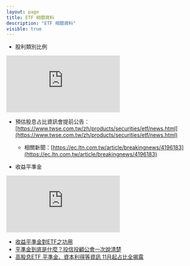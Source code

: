 ```yaml
---
layout: page
title: ETF 相關資料
description: "ETF 相關資料"
visible: true
---
```


- 股利類別比例
<div class="ratio ratio-16x9" style="margin: 12px 0">
  <iframe src="https://www.youtube.com/embed/1WVq6jHuO74" title="YouTube video player" frameborder="0" allow="accelerometer; autoplay; clipboard-write; encrypted-media; gyroscope; picture-in-picture" allowfullscreen></iframe>
</div>

- 預估股息占比資訊會提前公告：[https://www.twse.com.tw/zh/products/securities/etf/news.html](https://www.twse.com.tw/zh/products/securities/etf/news.html)
  - 相關新聞：[https://ec.ltn.com.tw/article/breakingnews/4196183](https://ec.ltn.com.tw/article/breakingnews/4196183)

- 收益平準金
<div class="ratio ratio-16x9" style="margin: 12px 0">
  <iframe src="https://www.youtube.com/embed/RB0pYAcT8-4" title="YouTube video player" frameborder="0" allow="accelerometer; autoplay; clipboard-write; encrypted-media; gyroscope; picture-in-picture" allowfullscreen></iframe>
</div>

- [收益平準金對ETF之功用](https://www.twse.com.tw/zh/ETFortune/invest/ff80808189aab60c0189b444c065004f)
- [平準金到底是什麼？投信投顧公會一次說清楚](https://tw.stock.yahoo.com/news/%E5%B9%B3%E6%BA%96%E9%87%91%E5%88%B0%E5%BA%95%E6%98%AF%E4%BB%80%E9%BA%BC-%E6%8A%95%E4%BF%A1%E6%8A%95%E9%A1%A7%E5%85%AC%E6%9C%83-%E6%AC%A1%E8%AA%AA%E6%B8%85%E6%A5%9A-094254337.html)
- [高股息ETF 平準金、資本利得等資訊 11月起占比全揭露](https://tw.news.yahoo.com/%E9%AB%98%E8%82%A1%E6%81%AFetf-%E5%B9%B3%E6%BA%96%E9%87%91-%E8%B3%87%E6%9C%AC%E5%88%A9%E5%BE%97%E7%AD%89%E8%B3%87%E8%A8%8A-11%E6%9C%88%E8%B5%B7%E5%8D%A0%E6%AF%94%E5%85%A8%E6%8F%AD%E9%9C%B2-081818796.html)
